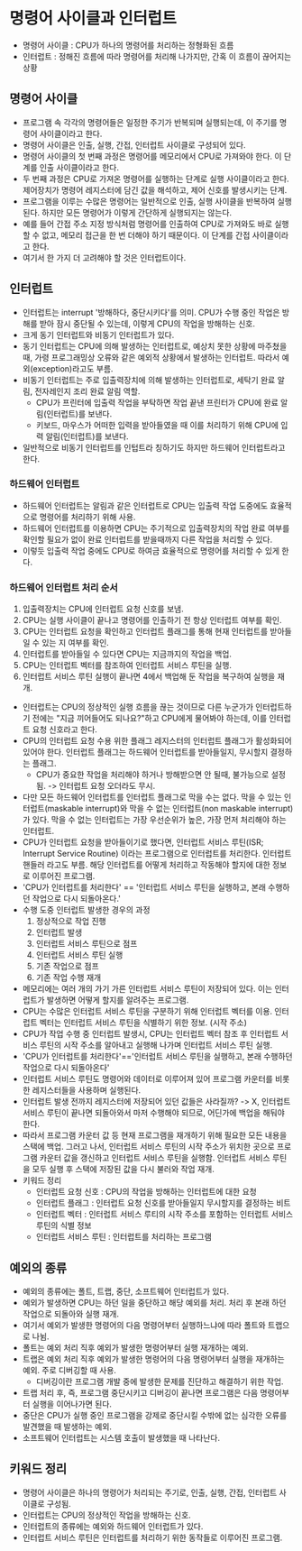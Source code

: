 # 명령어 사이클과 인터럽트
- 명령어 사이클 : CPU가 하나의 명령어를 처리하는 정형화된 흐름
- 인터럽트 : 정해진 흐름에 따라 명령어를 처리해 나가지만, 간혹 이 흐름이 끊어지는 상황

## 명령어 사이클
- 프로그램 속 각각의 명령어들은 일정한 주기가 반복되며 실행되는데, 이 주기를 명령어 사이클이라고 한다.
- 명령어 사이클은 인출, 실행, 간접, 인터럽트 사이클로 구성되어 있다.
- 명령어 사이클의 첫 번째 과정은 명령어를 메모리에서 CPU로 가져와야 한다. 이 단계를 인출 사이클이라고 한다.
- 두 번째 과정은 CPU로 가져온 명령어를 실행하는 단계로 실행 사이클이라고 한다. 제어장치가 명령어 레지스터에 담긴 값을 해석하고, 제어 신호를 발생시키는 단계.
- 프로그램을 이루는 수많은 명령어는 일반적으로 인출, 실행 사이클을 반복하여 실행된다. 하지만 모든 명령어가 이렇게 간단하게 실행되지는 않는다.
- 예를 들어 간접 주소 지정 방식처럼 명령어를 인출하여 CPU로 가져와도 바로 실행할 수 없고, 메모리 접근을 한 번 더해야 하기 때문이다. 이 단계를 간접 사이클이라고 한다.
- 여기서 한 가지 더 고려해야 할 것은 인터럽트이다.

## 인터럽트
- 인터럽트는 interrupt '방해하다, 중단시키다'를 의미. CPU가 수행 중인 작업은 방해를 받아 잠시 중단될 수 있는데, 이렇게 CPU의 작업을 방해하는 신호.
- 크게 동기 인터럽트와 비동기 인터럽트가 있다.
- 동기 인터럽트는 CPU에 의해 발생하는 인터럽트로, 예상치 못한 상황에 마주쳤을 때, 가령 프로그래밍상 오류와 같은 예외적 상황에서 발생하는 인터럽트. 
따라서 예외(exception)라고도 부름.
- 비동기 인터럽트는 주로 입출력장치에 의해 발생하는 인터럽트로, 세탁기 완료 알림, 전자레인지 조리 완료 알림 역할.
  - CPU가 프린터에 입출력 작업을 부탁하면 작업 끝낸 프린터가 CPU에 완료 알림(인터럽트)를 보낸다.
  - 키보드, 마우스가 어떠한 입력을 받아들였을 때 이를 처리하기 위해 CPU에 입력 알림(인터럽트)를 보낸다.
- 일반적으로 비동기 인터럽트를 인텁트라 칭하기도 하지만 하드웨어 인터럽트라고 한다.

### 하드웨어 인터럽트
- 하드웨어 인터럽트는 알림과 같은 인터럽트로 CPU는 입출력 작업 도중에도 효율적으로 명령어를 처리하기 위해 사용.
- 하드웨어 인터럽트를 이용하면 CPU는 주기적으로 입출력장치의 작업 완료 여부를 확인할 필요가 없이 완료 인터럽트를 받을때까지 다른 작업을 처리할 수 있다.
- 이렇듯 입출력 작업 중에도 CPU로 하여금 효율적으로 명령어를 처리할 수 있게 한다.

### 하드웨어 인터럽트 처리 순서
1. 입출력장치는 CPU에 인터럽트 요청 신호를 보냄.
2. CPU는 실행 사이클이 끝나고 명령어를 인출하기 전 항상 인터럽트 여부를 확인.
3. CPU는 인터럽트 요청을 확인하고 인터럽트 플래그를 통해 현재 인터럽트를 받아들일 수 있는 지 여부를 확인.
4. 인터럽트를 받아들일 수 있다면 CPU는 지금까지의 작업을 백업.
5. CPU는 인터럽트 벡터를 참조하여 인터럽트 서비스 루틴을 실행.
6. 인터럽트 서비스 루틴 실행이 끝나면 4에서 백업해 둔 작업을 복구하여 실행을 재개.
- 인터럽트는 CPU의 정상적인 실행 흐름을 끊는 것이므로 다른 누군가가 인터럽트하기 전에는 "지금 끼어들어도 되나요?"하고 CPU에게 물어봐야 하는데,
이를 인터럽트 요청 신호라고 한다.
- CPU의 인터럽트 요청 수용 위한 플래그 레지스터의 인터럽트 플래그가 활성화되어 있어야 한다. 인터럽트 플래그는 하드웨어 인터럽트를 받아들일지, 무시할지 결정하는 플래그.
  - CPU가 중요한 작업을 처리해야 하거나 방해받으면 안 될때, 불가능으로 설정됨. -> 인터럽트 요청 오더라도 무시.
- 다만 모든 하드웨어 인터럽트를 인터럽트 플래그로 막을 수는 없다. 막을 수 있는 인터럽트(maskable interrupt)와 막을 수 없는 인터럽트(non maskable interrupt)가
있다. 막을 수 없는 인터럽트는 가장 우선순위가 높은, 가장 먼저 처리해야 하는 인터럽트.
- CPU가 인터럽트 요청을 받아들이기로 했다면, 인터럽트 서비스 루틴(ISR; Interrupt Service Routine) 이라는 프로그램으로 인터럽트를 처리한다. 
인터럽트 핸들러 라고도 부름. 해당 인터럽트를 어떻게 처리하고 작동해야 할지에 대한 정보로 이루어진 프로그램.
- 'CPU가 인터럽트를 처리한다' == '인터럽트 서비스 루틴을 실행하고, 본래 수행하던 작업으로 다시 되돌아온다.'
- 수행 도중 인터럽트 발생한 경우의 과정
  1. 정상적으로 작업 진행
  2. 인터럽트 발생
  3. 인터럽트 서비스 루틴으로 점프
  4. 인터럽트 서비스 루틴 실행
  5. 기존 작업으로 점프
  6. 기존 작업 수행 재개
- 메모리에는 여러 개의 가기 가른 인터럽트 서비스 루틴이 저장되어 있다. 이는 인터럽트가 발생하면 어떻게 할지를 알려주는 프로그램.
- CPU는 수많은 인터럽트 서비스 루틴을 구분하기 위해 인터럽트 벡터를 이용. 인터럽트 벡터는 인터럽트 서비스 루틴을 식별하기 위한 정보. (시작 주소)
- CPU가 작업 수행 중 인터럽트 발생시, CPU는 인터럽트 벡터 참조 후 인터럽트 서비스 루틴의 시작 주소를 알아내고 실행해 나가며 인터럽트 서비스 루틴 실행.
- 'CPU가 인터럽트를 처리한다'=='인터럽트 서비스 루틴을 실행하고, 본래 수행하던 작업으로 다시 되돌아온다'
- 인터럽트 서비스 루틴도 명령어와 데이터로 이루어져 있어 프로그램 카운터를 비롯한 레지스터들을 사용하며 실행된다.
- 인터럽트 발생 전까지 레지스터에 저장되어 있던 값들은 사라질까? -> X, 인터럽트 서비스 루틴이 끝나면 되돌아와서 마저 수행해야 되므로, 어딘가에 백업을 해둬야 한다.
- 따라서 프로그램 카운터 값 등 현재 프로그램을 재개하기 위해 필요한 모든 내용을 스택에 백업. 그러고 나서, 인터럽트 서비스 루틴의 시작 주소가 위치한 곳으로 프로그램
카운터 값을 갱신하고 인터럽트 서비스 루틴을 실행함. 인터럽트 서비스 루틴을 모두 실행 후 스택에 저장된 값을 다시 불러와 작업 재개.
- 키워드 정리
  - 인터럽트 요청 신호 : CPU의 작업을 방해하는 인터럽트에 대한 요청
  - 인터럽트 플래그 : 인터럽트 요청 신호를 받아들일지 무시할지를 결정하는 비트
  - 인터럽트 벡터 : 인터럽트 서비스 루티의 시작 주소를 포함하는 인터럽트 서비스 루틴의 식별 정보
  - 인터럽트 서비스 루틴 : 인터럽트를 처리하는 프로그램

## 예외의 종류
- 예외의 종류에는 폴트, 트랩, 중단, 소프트웨어 인터럽트가 있다. 
- 예외가 발생하면 CPU는 하던 일을 중단하고 해당 예외를 처리. 처리 후 본래 하던 작업으로 되돌아와 실행 재개.
- 여기서 예외가 발생한 명령어의 다음 명령어부터 실행하느냐에 따라 폴트와 트랩으로 나뉨.
- 폴트는 예외 처리 직후 예외가 발생한 명령어부터 실행 재개하는 예외.
- 트랩은 예외 처리 직후 예외가 발생한 명령어의 다음 명령어부터 실행을 재개하는 예외. 주로 디버깅할 때 사용.
  - 디버깅이란 프로그램 개발 중에 발생한 문제를 진단하고 해결하기 위한 작업.
- 트랩 처리 후, 즉, 프로그램 중단시키고 디버깅이 끝나면 프로그램은 다음 명령어부터 실행을 이어나가면 된다.
- 중단은 CPU가 실행 중인 프로그램을 강제로 중단시킬 수밖에 없는 심각한 오류를 발견했을 때 발생하는 예외.
- 소프트웨어 인터럽트는 시스템 호출이 발생했을 때 나타난다.

## 키워드 정리
- 명령어 사이클은 하나의 명령어가 처리되는 주기로, 인출, 실행, 간접, 인터럽트 사이클로 구성됨.
- 인터럽트는 CPU의 정상적인 작업을 방해하는 신호.
- 인터럽트의 종류에는 예외와 하드웨어 인터럽트가 있다.
- 인터럽트 서비스 루틴은 인터럽트를 처리하기 위한 동작들로 이루어진 프로그램.

